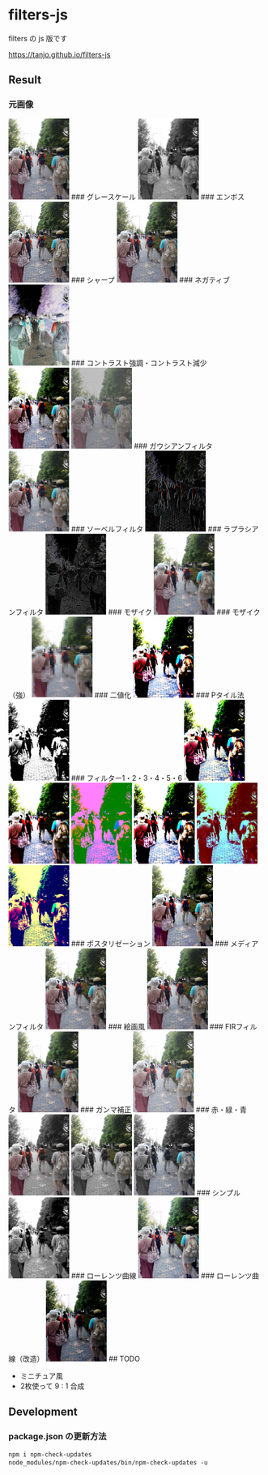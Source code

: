 # filters-js

filters の js 版です

https://tanjo.github.io/filters-js

## Result

### 元画像
<img src="resources/image.png" width="120px">
### グレースケール
<img src="resources/image-grayscale.png" width="120px">
### エンボス
<img src="resources/image-emboss.png" width="120px">
### シャープ
<img src="resources/image-sharp.png" width="120px">
### ネガティブ
<img src="resources/image-negative.png" width="120px">
### コントラスト強調・コントラスト減少
<img src="resources/image-contrast-enhancement.png" width="120px">
<img src="resources/image-contrast-reduction.png" width="120px">
### ガウシアンフィルタ
<img src="resources/image-gaussian-filter.png" width="120px">
### ソーベルフィルタ
<img src="resources/image-sobel-filter.png" width="120px">
### ラプラシアンフィルタ
<img src="resources/image-laplacian-filter.png" width="120px">
### モザイク
<img src="resources/image-pixelization.png" width="120px">
### モザイク（強）
<img src="resources/image-pixelization-hard.png" width="120px">
### 二値化
<img src="resources/image-binarization.png" width="120px">
### Pタイル法
<img src="resources/image-percentile-method.png" width="120px">
### フィルター1・2・3・4・5・6
<img src="resources/image-filter1.png" width="120px">
<img src="resources/image-filter2.png" width="120px">
<img src="resources/image-filter3.png" width="120px">
<img src="resources/image-filter4.png" width="120px">
<img src="resources/image-filter5.png" width="120px">
<img src="resources/image-filter6.png" width="120px">
### ポスタリゼーション
<img src="resources/image-posterization.png" width="120px">
### メディアンフィルタ
<img src="resources/image-median-filter.png" width="120px">
### 絵画風
<img src="resources/image-kaiga.png" width="120px">
### FIRフィルタ
<img src="resources/image-fir-filter.png" width="120px">
### ガンマ補正
<img src="resources/image-gamma.png" width="120px">
### 赤・緑・青
<img src="resources/image-red.png" width="120px">
<img src="resources/image-green.png" width="120px">
<img src="resources/image-blue.png" width="120px">
### シンプル
<img src="resources/image-simple.png" width="120px">
### ローレンツ曲線
<img src="resources/image-lorentz.png" width="120px">
### ローレンツ曲線（改造）
<img src="resources/image-lorentzkai.png" width="120px">
## TODO

- ミニチュア風
- 2枚使って 9 : 1 合成

## Development

### package.json の更新方法

```
npm i npm-check-updates
node_modules/npm-check-updates/bin/npm-check-updates -u
```
